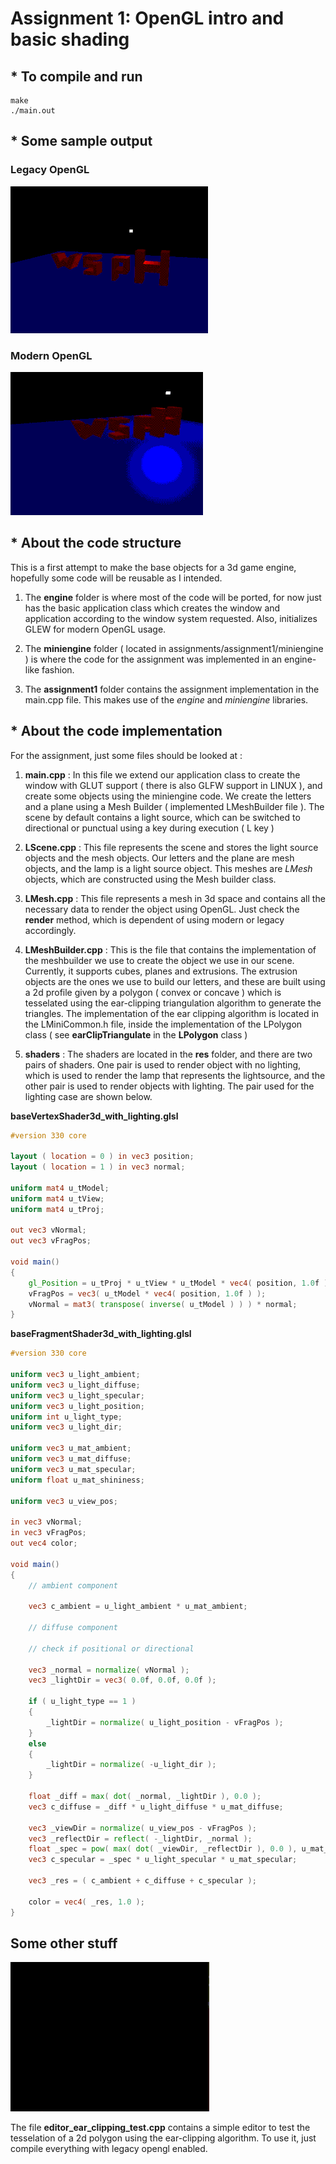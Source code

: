 # Assignment 1: OpenGL intro and basic shading



## * To compile and run

```
make
./main.out
```

## * Some sample output

### Legacy OpenGL

![Scene with legacy OpenGL](_img/assignment1_legacy.gif)

### Modern OpenGL

![Scene with modern OPenGL](_img/assignment1_modern.gif)

## * About the code structure

This is a first attempt to make the base objects for a 3d game engine, hopefully some code will be reusable as I intended.

1. The **engine** folder is where most of the code will be ported, for now just has the basic application class which creates the window and application according to the window system requested. Also, initializes GLEW for modern OpenGL usage.

2. The **miniengine** folder ( located in assignments/assignment1/miniengine )  is where the code for the assignment was implemented in an engine-like fashion.

3. The **assignment1** folder contains the assignment implementation in the main.cpp file. This makes use of the _engine_ and _miniengine_ libraries.


## * About the code implementation

For the assignment, just some files should be looked at :

1. **main.cpp** : In this file we extend our application class to create the window with GLUT support ( there is also GLFW support in LINUX ), and create some objects using the miniengine code. We create the letters and a plane using a Mesh Builder ( implemented LMeshBuilder file ). The scene by default contains a light source, which can be switched to directional or punctual using a key during execution ( L key )

2. **LScene.cpp** : This file represents the scene and stores the light source objects and the mesh objects. Our letters and the plane are mesh objects, and the lamp is a light source object. This meshes are _LMesh_ objects, which are constructed using the Mesh builder class.

3. **LMesh.cpp** : This file represents a mesh in 3d space and contains all the necessary data to render the object using OpenGL. Just check the **render** method, which is dependent of using modern or legacy accordingly.

4. **LMeshBuilder.cpp** : This is the file that contains the implementation of the meshbuilder we use to create the object we use in our scene. Currently, it supports cubes, planes and extrusions.
The extrusion objects are the ones we use to build our letters, and these are built using a 2d profile given by a polygon ( convex or concave ) which is tesselated using the ear-clipping triangulation algorithm to generate the triangles. The implementation of the ear clipping algorithm is located in the LMiniCommon.h file, inside the implementation of the LPolygon class ( see **earClipTriangulate** in the **LPolygon** class )

5. **shaders** : The shaders are located in the **res** folder, and there are two pairs of shaders. One pair is used to render object with no lighting, which is used to render the lamp that represents the lightsource, and the other pair is used to render objects with lighting. The pair used for the lighting case are shown below.

**baseVertexShader3d_with_lighting.glsl**

```glsl
#version 330 core

layout ( location = 0 ) in vec3 position;
layout ( location = 1 ) in vec3 normal;

uniform mat4 u_tModel;
uniform mat4 u_tView;
uniform mat4 u_tProj;

out vec3 vNormal;
out vec3 vFragPos;

void main()
{
    gl_Position = u_tProj * u_tView * u_tModel * vec4( position, 1.0f );
    vFragPos = vec3( u_tModel * vec4( position, 1.0f ) );
    vNormal = mat3( transpose( inverse( u_tModel ) ) ) * normal;
}
```

**baseFragmentShader3d_with_lighting.glsl**

```glsl
#version 330 core

uniform vec3 u_light_ambient;
uniform vec3 u_light_diffuse;
uniform vec3 u_light_specular;
uniform vec3 u_light_position;
uniform int u_light_type;
uniform vec3 u_light_dir;

uniform vec3 u_mat_ambient;
uniform vec3 u_mat_diffuse;
uniform vec3 u_mat_specular;
uniform float u_mat_shininess;

uniform vec3 u_view_pos;

in vec3 vNormal;
in vec3 vFragPos;
out vec4 color;

void main()
{
    // ambient component

    vec3 c_ambient = u_light_ambient * u_mat_ambient;

    // diffuse component

    // check if positional or directional

    vec3 _normal = normalize( vNormal );
    vec3 _lightDir = vec3( 0.0f, 0.0f, 0.0f );

    if ( u_light_type == 1 )
    {
        _lightDir = normalize( u_light_position - vFragPos );
    }
    else
    {
        _lightDir = normalize( -u_light_dir );
    }
    
    float _diff = max( dot( _normal, _lightDir ), 0.0 );
    vec3 c_diffuse = _diff * u_light_diffuse * u_mat_diffuse;

    vec3 _viewDir = normalize( u_view_pos - vFragPos );
    vec3 _reflectDir = reflect( -_lightDir, _normal );
    float _spec = pow( max( dot( _viewDir, _reflectDir ), 0.0 ), u_mat_shininess );
    vec3 c_specular = _spec * u_light_specular * u_mat_specular;

    vec3 _res = ( c_ambient + c_diffuse + c_specular );

    color = vec4( _res, 1.0 );
}
```


## Some other stuff

![editor](_img/assignment1_editor.gif)

The file **editor_ear_clipping_test.cpp** contains a simple editor to test the tesselation of a 2d polygon using the ear-clipping algorithm. To use it, just compile everything with legacy opengl enabled.